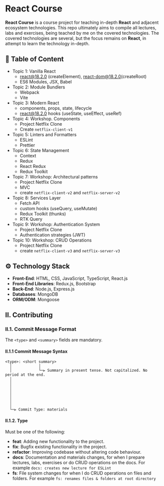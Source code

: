 # React Course

**React Course** is a course project for teaching in-depth **React** and adjacent ecosystem technologies. This repo ultimately aims to compile all lectures, labs and exercises, being teached by me on the covered technologies. The covered technologies are several, but the focus remains on **React**, in attempt to learn the technology in-depth.

## :pencil: Table of Content

- Topic 1: Vanilla React
  - react@18.2.0 (createElement), react-dom@18.2.0(createRoot)
  - ES6 Modules, JSX, Babel
- Topic 2: Module Bundlers
  - Webpack
  - Vite
- Topic 3: Modern React
  - components, props, state, lifecycle
  - react@18.2.0 hooks (useState, useEffect, useRef)
- Topic 4: Workshop. Components
  - Project Netflix Clone
  - Create `netflix-client-v1`
- Topic 5: Linters and Formatters
  - ESLint
  - Prettier
- Topic 6: State Management
  - Context
  - Redux
  - React Redux
  - Redux Toolkit
- Topic 7: Workshop: Architectural patterns
  - Project Netflix Clone
  - MVC
  - create `netflix-client-v2` and `netflix-server-v2`
- Topic 8: Services Layer
  - Fetch API
  - custom hooks (useQuery, useMutate)
  - Redux Toolkit (thunks)
  - RTK Query
- Topic 9: Workshop: Authentication System
  - Project Netflix Clone
  - Authentication strategies (JWT)
- Topic 10: Workshop: CRUD Operations
  - Project Netflix Clone
  - create `netflix-client-v3` and `netflix-server-v3`

## :gear: Technology Stack

- **Front-End**: HTML, CSS, JavaScript, TypeScript, React.js
- **Front-End Libraries**: Redux.js, Bootstrap
- **Back-End**: Node.js, Express.js
- **Databases**: MongoDB
- **ORM/ODM**: Mongoose

## II. Contributing

### II.1. Commit Message Format

The `<type>` and `<summary>` fields are mandatory.

#### II.1.1 Commit Message Syntax

```
<type>: <short summary>
  │            │
  │            └─⫸ Summary in present tense. Not capitalized. No period at the end.
  │
  │
  │
  │
  │
  │
  │
  └─⫸ Commit Type: materials
```

#### II.1.2. Type

Must be one of the following:

- **feat**: Adding new functionality to the project.
- **fix**: Bugfix existing functionality in the project.
- **refactor**: Improving codebase without altering code behaviour.
- **docs**: Documentation and materials changes, for when I prepare lectures, labs, exercises or do CRUD operations on the docs. For example `docs: creates new lecture for ESLint`
- **fs**: File system changes for when I do CRUD operations on files and folders. For example `fs: renames files & folders at root directory`
